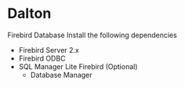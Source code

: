 # Dalton
Firebird Database
 Install the following dependencies
  - Firebird Server 2.x
  - Firebird ODBC
  - SQL Manager Lite Firebird (Optional)
    - Database Manager